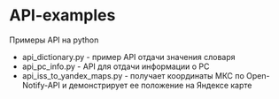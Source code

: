 # API-examples
Примеры API на python
* api_dictionary.py - пример API отдачи значения словаря
* api_pc_info.py - API для отдачи информации о PC
* api_iss_to_yandex_maps.py - получает координаты МКС по Open-Notify-API и демонстрирует ее положение на Яндексе карте
